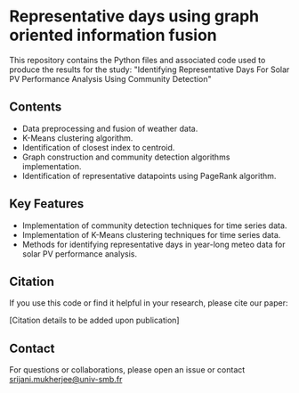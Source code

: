 # Representative days using graph oriented information fusion
This repository contains the Python files and associated code used to produce the results for the study:
"Identifying Representative Days For Solar PV Performance Analysis Using Community Detection"

## Contents

- Data preprocessing and fusion of weather data.
- K-Means clustering algorithm.
- Identification of closest index to centroid.
- Graph construction and community detection algorithms implementation.
- Identification of representative datapoints using PageRank algorithm.

## Key Features

- Implementation of community detection techniques for time series data.
- Implementation of K-Means clustering techniques for time series data.
- Methods for identifying representative days in year-long meteo data for solar PV performance analysis.

## Citation

If you use this code or find it helpful in your research, please cite our paper:

[Citation details to be added upon publication]

## Contact

For questions or collaborations, please open an issue or contact srijani.mukherjee@univ-smb.fr
